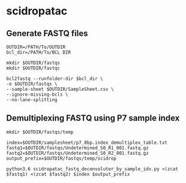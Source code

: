 # scidropatac
## Generate FASTQ files
```
OUTDIR=/PATH/To/OUTDIR
bcl_dir=/PATH/To/BCL DIR

mkdir $OUTDIR/fastqs
mkdir $OUTDIR/fastqc

bcl2fastq --runfolder-dir $bcl_dir \
-o $OUTDIR/fastqs \
--sample-sheet $OUTDIR/SampleSheet.csv \
--ignore-missing-bcls \
--no-lane-splitting
```
## Demultiplexing FASTQ using P7 sample index
```
mkdir $OUTDIR/fastqs/temp

index=$OUTDIR/samplesheet/p7_8bp.index_demultiplex_table.txt
fastq1=$OUTDIR/fastqs/Undetermined_S0_R1_001.fastq.gz
fastq2=$OUTDIR/fastqs/Undetermined_S0_R2_001.fastq.gz
output_prefix=$OUTDIR/fastqs/temp/scidrop

python3.6 scidropatac_fastq_deconvoluter_by_sample_idx.py <(zcat $fastq1) <(zcat $fastq2) $index $output_prefix
```






